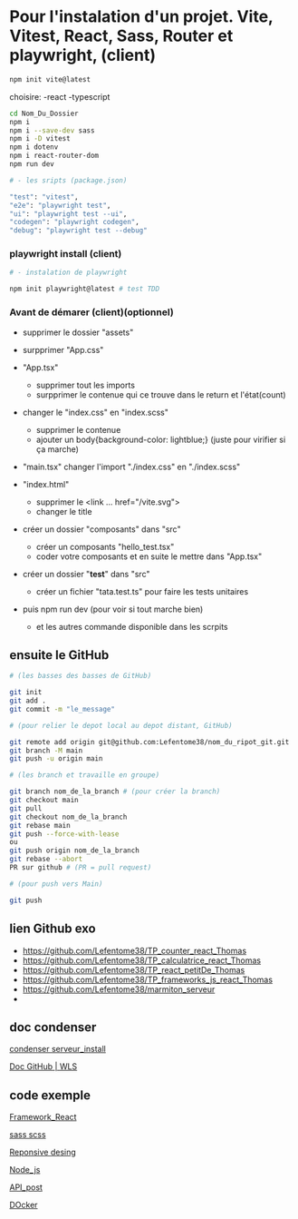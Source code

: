 # Pour l'instalation d'un projet. Vite, Vitest, React, Sass, Router et playwright, (client)

```bash
npm init vite@latest
```
choisire: -react -typescript

```bash
cd Nom_Du_Dossier
npm i
npm i --save-dev sass
npm i -D vitest
npm i dotenv 
npm i react-router-dom 
npm run dev
```

```bash
# - les sripts (package.json)

"test": "vitest",
"e2e": "playwright test",
"ui": "playwright test --ui",
"codegen": "playwright codegen",
"debug": "playwright test --debug"
```

### playwright install (client)

```bash
# - instalation de playwright

npm init playwright@latest # test TDD
```

### Avant de démarer (client)(optionnel)

- supprimer le dossier "assets"
- surpprimer "App.css"

- "App.tsx"
    - supprimer tout les imports 
    - surpprimer le contenue qui ce trouve dans le return et l'état(count)

- changer le "index.css" en "index.scss" 
    - supprimer le contenue 
    - ajouter un body{background-color: lightblue;} (juste pour virifier si ça marche)

- "main.tsx" changer l'import "./index.css" en "./index.scss" 

- "index.html"
    - supprimer le <link ... href="/vite.svg">
    - changer le title

- créer un dossier "composants" dans "src"
    - créer un composants "hello_test.tsx"
    - coder votre composants et en suite le mettre dans "App.tsx"

- créer un dossier "__test__" dans "src"
    - créer un fichier "tata.test.ts" pour faire les tests unitaires

- puis npm run dev (pour voir si tout marche bien)
    - et les autres commande disponible dans les scrpits



<!-- du coté serveur il me manque des infos -->

## ensuite le GitHub

```bash 
# (les basses des basses de GitHub)

git init
git add .
git commit -m "le_message"
```

```bash 
# (pour relier le depot local au depot distant, GitHub)

git remote add origin git@github.com:Lefentome38/nom_du_ripot_git.git
git branch -M main
git push -u origin main
```



```bash 
# (les branch et travaille en groupe)

git branch nom_de_la_branch # (pour créer la branch)
git checkout main
git pull
git checkout nom_de_la_branch
git rebase main
git push --force-with-lease 
ou 
git push origin nom_de_la_branch
git rebase --abort
PR sur github # (PR = pull request)
```

```bash 
# (pour push vers Main)

git push
```

## lien Github exo 

- https://github.com/Lefentome38/TP_counter_react_Thomas
- https://github.com/Lefentome38/TP_calculatrice_react_Thomas
- https://github.com/Lefentome38/TP_react_petitDe_Thomas
- https://github.com/Lefentome38/TP_frameworks_js_react_Thomas
- https://github.com/Lefentome38/marmiton_serveur
- 

## doc condenser 

[condenser serveur_install](./A_serveur_condenser.md)

[Doc GitHub | WLS](./list_commande.md)

## code exemple

[Framework_React](./D_code_exemple/Framework_React.md)

[sass scss](./D_code_exemple/scss_sass.md)

[Reponsive desing](./D_code_exemple/Reponsive_Design.md)

[Node_js](./D_code_exemple/Node_js.md)

[API_post](./D_code_exemple/API_post.md)

[DOcker](./D_code_exemple/Docker.md)


